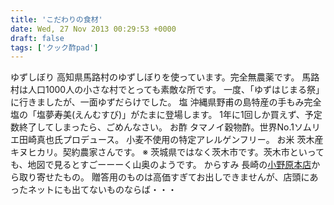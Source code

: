 ```yaml
---
title: 'こだわりの食材'
date: Wed, 27 Nov 2013 00:29:53 +0000
draft: false
tags: ['クック酢pad']
---
```


ゆずしぼり 高知県馬路村のゆずしぼりを使っています。完全無農薬です。 馬路村は人口1000人の小さな村でとっても素敵な所です。 一度、「ゆずはじまる祭」に行きましたが、一面ゆずだらけでした。 塩 沖縄県野甫の島特産の手もみ完全塩の「塩夢寿美(えんむすび)」がたまに登場します。 1年に1回しか買えず、予定数終了してしまったら、ごめんなさい。 お酢 タマノイ穀物酢。世界No.1ソムリエ田崎真也氏プロデュース。 小麦不使用の特定アレルゲンフリー。 お米 茨木産キヌヒカリ。契約農家さんです。 ※ 茨城県ではなく茨木市です。茨木市といっても、地図で見るとすごーーーく山奥のようです。 からすみ 長崎の[小野原本店](//onohara.co.jp/)から取り寄せたもの。 贈答用のものは高価すぎてお出しできませんが、店頭にあったネットにも出てないものならば・・・